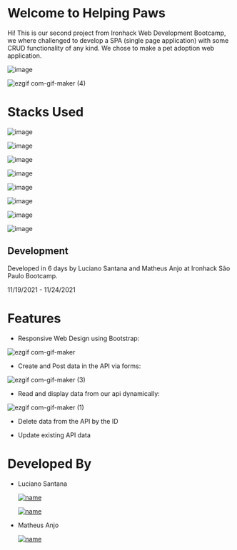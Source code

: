 # Welcome to Helping Paws

Hi! This is our second project from Ironhack Web Development Bootcamp, we where challenged to develop a SPA (single page application) with some CRUD functionality of any kind. We chose to make a pet adoption web application.



![image](https://user-images.githubusercontent.com/91087085/143297547-76896ab1-78b4-480c-a774-4f14f97096c1.png)


   ![ezgif com-gif-maker (4)](https://user-images.githubusercontent.com/91087085/143305118-54734bc6-ef3a-4038-be08-e64f449c93d9.gif)


# Stacks Used

 ![image](https://camo.githubusercontent.com/268ac512e333b69600eb9773a8f80b7a251f4d6149642a50a551d4798183d621/68747470733a2f2f696d672e736869656c64732e696f2f62616467652f52656163742d3230323332413f7374796c653d666f722d7468652d6261646765266c6f676f3d7265616374266c6f676f436f6c6f723d363144414642)

![image](https://camo.githubusercontent.com/93c855ae825c1757f3426f05a05f4949d3b786c5b22d0edb53143a9e8f8499f6/68747470733a2f2f696d672e736869656c64732e696f2f62616467652f4a6176615363726970742d3332333333303f7374796c653d666f722d7468652d6261646765266c6f676f3d6a617661736372697074266c6f676f436f6c6f723d463744463145)

![image](https://img.shields.io/badge/Bootstrap-563D7C?style=for-the-badge&logo=bootstrap&logoColor=white)

![image](https://img.shields.io/badge/Insomnia-5849be?style=for-the-badge&logo=Insomnia&logoColor=white)

![image](https://img.shields.io/badge/CSS3-1572B6?style=for-the-badge&logo=css3&logoColor=white)

![image](https://img.shields.io/badge/OpenStreetMap-7EBC6F?style=for-the-badge&logo=OpenStreetMap&logoColor=white)

![image](https://img.shields.io/badge/npm-CB3837?style=for-the-badge&logo=npm&logoColor=white)

![image](https://img.shields.io/badge/Git-F05032?style=for-the-badge&logo=git&logoColor=white)

## Development

Developed in 6 days by Luciano Santana and Matheus Anjo at Ironhack São Paulo Bootcamp.

11/19/2021 - 11/24/2021


# Features

 - Responsive Web Design using Bootstrap: 

![ezgif com-gif-maker](https://user-images.githubusercontent.com/91087085/143301586-08089a5e-7773-4a60-b8ab-edc0512dbd93.gif)


- Create and Post data in the API via forms:

![ezgif com-gif-maker (3)](https://user-images.githubusercontent.com/91087085/143303243-c4aa9a2d-f3a5-4a16-91b2-bcbd634328c1.gif)



- Read and display data from our api dynamically: 

![ezgif com-gif-maker (1)](https://user-images.githubusercontent.com/91087085/143302421-ef4375b8-1d97-431b-8f92-8f40e12d0837.gif)

- Delete data from the API by the ID

- Update existing API data


# Developed By

- Luciano Santana

	[![name](https://img.shields.io/badge/GitHub-100000?style=for-the-badge&logo=github&logoColor=white)](https://github.com/lucianobfs)

	[![name](https://img.shields.io/badge/LinkedIn-0077B5?style=for-the-badge&logo=linkedin&logoColor=white)](https://www.linkedin.com/in/luciano-santana-65937a221/)


- Matheus Anjo

	[![name](https://img.shields.io/badge/GitHub-100000?style=for-the-badge&logo=github&logoColor=white)](https://github.com/matheusanjo)

	
